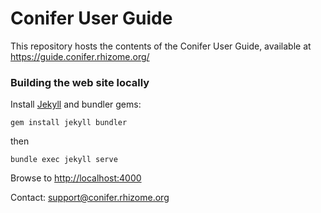 # Conifer User Guide

This repository hosts the contents of the Conifer User Guide, available at <https://guide.conifer.rhizome.org/>

### Building the web site locally

Install [Jekyll](https://jekyllrb.com/) and bundler gems:
```
gem install jekyll bundler
```
then

```
bundle exec jekyll serve
```

Browse to [http://localhost:4000](http://localhost:4000)

Contact: [support@conifer.rhizome.org](mailto:support@conifer.rhizome.org)
